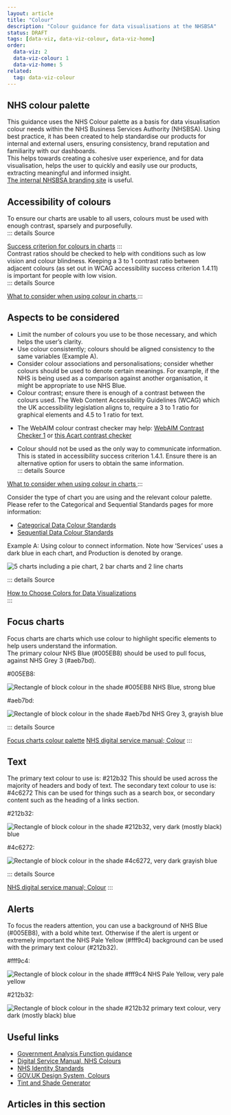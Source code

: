 ```yaml
---
layout: article
title: "Colour"
description: "Colour guidance for data visualisations at the NHSBSA"
status: DRAFT
tags: [data-viz, data-viz-colour, data-viz-home]
order:
  data-viz: 2
  data-viz-colour: 1
  data-viz-home: 5
related:
  tag: data-viz-colour
---
```

## NHS colour palette  
  
This guidance uses the NHS Colour palette as a basis for data visualisation colour needs within the NHS Business Services Authority (NHSBSA). Using best practice, it has been created to help standardise our products for internal and external users, ensuring consistency, brand reputation and familiarity with our dashboards.  
This helps towards creating a cohesive user experience, and for data visualisation, helps the user to quickly and easily use our products, extracting meaningful and informed insight.  
[The internal NHSBSA branding site][colours 1] is useful.  
  

## Accessibility of colours  
  
To ensure our charts are usable to all users, colours must be used with enough contrast, sparsely and purposefully.   
::: details Source
 
[Success criterion for colours in charts][colours 2]
:::  
Contrast ratios should be checked to help with conditions such as low vision and colour blindness. Keeping a 3 to 1 contrast ratio between adjacent colours (as set out in WCAG accessibility success criterion 1.4.11) is important for people with low vision.  
::: details Source
 
[What to consider when using colour in charts ][colours 3]
:::  
  
## Aspects to be considered  
  
- Limit the number of colours you use to be those necessary, and which helps the user’s clarity.
- Use colour consistently; colours should be aligned consistency to the same variables (Example A).
- Consider colour associations and personalisations; consider whether colours should be used to denote certain meanings. For example, if the NHS is being used as a comparison against another organisation, it might be appropriate to use NHS Blue.
- Colour contrast; ensure there is enough of a contrast between the colours used. The Web Content Accessibility Guidelines (WCAG) which the UK accessibility legislation aligns to, require a 3 to 1 ratio for graphical elements and 4.5 to 1 ratio for text.
* The WebAIM colour contrast checker may help: [WebAIM Contrast Checker 1][webaim 1] or [this Acart contrast checker][contrast 2] 
- Colour should not be used as the only way to communicate information. This is stated in accessibility success criterion 1.4.1. Ensure there is an alternative option for users to obtain the same information.  
::: details Source
 
[What to consider when using colour in charts ][colours 4]
:::

Consider the type of chart you are using and the relevant colour palette. Please refer to the Categorical and Sequential Standards pages for more information:
* [Categorical Data Colour Standards](../cat_data.md)
* [Sequential Data Colour Standards](../seq_data.md)  

Example A: Using colour to connect information. Note how ‘Services’ uses a dark blue in each chart, and Production is denoted by orange.  
  
![5 charts including a pie chart, 2 bar charts and 2 line charts](../colour/images/charts.png)  
 
::: details Source

[How to Choose Colors for Data Visualizations ][colours 5]  
:::


## Focus charts  

Focus charts are charts which use colour to highlight specific elements to help users understand the information.  
The primary colour NHS Blue (#005EB8) should be used to pull focus, against NHS Grey 3 (#aeb7bd).  

#005EB8:  

![Rectangle of block colour in the shade #005EB8 NHS Blue, strong blue](../colour/images/hex-nhs-blue.png)  

#aeb7bd:  

![Rectangle of block colour in the shade #aeb7bd NHS Grey 3, grayish blue](../colour/images/hex-nhs-grey3.png)  

  
::: details Source
 
[Focus charts colour palette][colours 6] 
[NHS digital service manual; Colour][colours 7]
:::  

  
## Text  

The primary text colour to use is: #212b32
This should be used across the majority of headers and body of text.
The secondary text colour to use is: #4c6272
This can be used for things such as a search box, or secondary content such as the heading of a links section.  
  
#212b32:  
  
![Rectangle of block colour in the shade #212b32, very dark (mostly black) blue](../colour/images/hex-212b32.png)  
  
#4c6272:  
  
![Rectangle of block colour in the shade #4c6272, very dark grayish blue](../colour/images/hex-4c6272.png)  
  
  
::: details Source
 
[NHS digital service manual; Colour][colours 8]
:::  


## Alerts  

To focus the readers attention, you can use a background of NHS Blue (#005EB8), with a bold white text. Otherwise if the alert is urgent or extremely important the NHS Pale Yellow (#fff9c4) background can be used with the primary text colour (#212b32).  

#fff9c4:  

![Rectangle of block colour in the shade #fff9c4 NHS Pale Yellow, very pale yellow](../colour/images/hex-fff9c4.png)  

#212b32:  

![Rectangle of block colour in the shade #212b32 primary text colour, very dark (mostly black) blue](../colour/images/hex-212b32-text.png)  

  
## Useful links  
- [Government Analysis Function guidance][link 1] 
- [Digital Service Manual, NHS Colours][link 2] 
- [NHS Identity Standards][link 3] 
- [GOV.UK Design System, Colours][link 4]  
- [Tint and Shade Generator][link 5]  


## Articles in this section 
  


[colours 1]: https://nhsbsauk.sharepoint.com/sites/CommsMarketing/SitePages/Our-brand.aspx
[colours 2]: https://analysisfunction.civilservice.gov.uk/policy-store/data-visualisation-colours-in-charts/#relevant-success-criterion-for-colours-in-charts
[colours 3]: https://analysisfunction.civilservice.gov.uk/policy-store/data-visualisation-colours-in-charts/#section-3
[webaim 1]: https://webaim.org/resources/contrastchecker/
[contrast 2]: https://contrastchecker.com/
[colours 4]: https://analysisfunction.civilservice.gov.uk/policy-store/data-visualisation-colours-in-charts/#section-3
[colours 5]: https://chartio.com/learn/charts/how-to-choose-colors-data-visualization/#be-consistent-with-color-across-charts
[colours 6]: https://analysisfunction.civilservice.gov.uk/policy-store/data-visualisation-colours-in-charts/#section-7
[colours 7]: https://service-manual.nhs.uk/design-system/styles/colour  
[colours 8]: https://service-manual.nhs.uk/design-system/styles/colour
[link 1]: https://analysisfunction.civilservice.gov.uk/policy-store/data-visualisation-colours-in-charts
[link 2]: https://service-manual.nhs.uk/design-system/styles/colour 
[link 3]: https://www.england.nhs.uk/nhsidentity/identity-guidelines/colours/
[link 4]: https://design-system.service.gov.uk/styles/colour/
[link 5]: https://maketintsandshades.com 